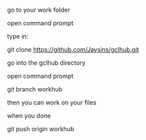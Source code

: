 go to your work folder

open command prompt

type in:

git clone https://github.com/Jaysins/gclhub.git

go into the gclhub directory

open command prompt

git branch workhub

then you can work on your files

when you done

git push origin workhub

